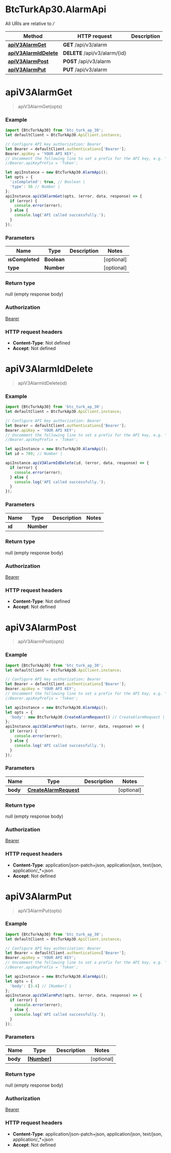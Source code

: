 # BtcTurkAp30.AlarmApi

All URIs are relative to */*

Method | HTTP request | Description
------------- | ------------- | -------------
[**apiV3AlarmGet**](AlarmApi.md#apiV3AlarmGet) | **GET** /api/v3/alarm | 
[**apiV3AlarmIdDelete**](AlarmApi.md#apiV3AlarmIdDelete) | **DELETE** /api/v3/alarm/{id} | 
[**apiV3AlarmPost**](AlarmApi.md#apiV3AlarmPost) | **POST** /api/v3/alarm | 
[**apiV3AlarmPut**](AlarmApi.md#apiV3AlarmPut) | **PUT** /api/v3/alarm | 

<a name="apiV3AlarmGet"></a>
# **apiV3AlarmGet**
> apiV3AlarmGet(opts)



### Example
```javascript
import {BtcTurkAp30} from 'btc_turk_ap_30';
let defaultClient = BtcTurkAp30.ApiClient.instance;

// Configure API key authorization: Bearer
let Bearer = defaultClient.authentications['Bearer'];
Bearer.apiKey = 'YOUR API KEY';
// Uncomment the following line to set a prefix for the API key, e.g. "Token" (defaults to null)
//Bearer.apiKeyPrefix = 'Token';

let apiInstance = new BtcTurkAp30.AlarmApi();
let opts = { 
  'ısCompleted': true, // Boolean | 
  'type': 56 // Number | 
};
apiInstance.apiV3AlarmGet(opts, (error, data, response) => {
  if (error) {
    console.error(error);
  } else {
    console.log('API called successfully.');
  }
});
```

### Parameters

Name | Type | Description  | Notes
------------- | ------------- | ------------- | -------------
 **ısCompleted** | **Boolean**|  | [optional] 
 **type** | **Number**|  | [optional] 

### Return type

null (empty response body)

### Authorization

[Bearer](../README.md#Bearer)

### HTTP request headers

 - **Content-Type**: Not defined
 - **Accept**: Not defined

<a name="apiV3AlarmIdDelete"></a>
# **apiV3AlarmIdDelete**
> apiV3AlarmIdDelete(ıd)



### Example
```javascript
import {BtcTurkAp30} from 'btc_turk_ap_30';
let defaultClient = BtcTurkAp30.ApiClient.instance;

// Configure API key authorization: Bearer
let Bearer = defaultClient.authentications['Bearer'];
Bearer.apiKey = 'YOUR API KEY';
// Uncomment the following line to set a prefix for the API key, e.g. "Token" (defaults to null)
//Bearer.apiKeyPrefix = 'Token';

let apiInstance = new BtcTurkAp30.AlarmApi();
let ıd = 789; // Number | 

apiInstance.apiV3AlarmIdDelete(ıd, (error, data, response) => {
  if (error) {
    console.error(error);
  } else {
    console.log('API called successfully.');
  }
});
```

### Parameters

Name | Type | Description  | Notes
------------- | ------------- | ------------- | -------------
 **ıd** | **Number**|  | 

### Return type

null (empty response body)

### Authorization

[Bearer](../README.md#Bearer)

### HTTP request headers

 - **Content-Type**: Not defined
 - **Accept**: Not defined

<a name="apiV3AlarmPost"></a>
# **apiV3AlarmPost**
> apiV3AlarmPost(opts)



### Example
```javascript
import {BtcTurkAp30} from 'btc_turk_ap_30';
let defaultClient = BtcTurkAp30.ApiClient.instance;

// Configure API key authorization: Bearer
let Bearer = defaultClient.authentications['Bearer'];
Bearer.apiKey = 'YOUR API KEY';
// Uncomment the following line to set a prefix for the API key, e.g. "Token" (defaults to null)
//Bearer.apiKeyPrefix = 'Token';

let apiInstance = new BtcTurkAp30.AlarmApi();
let opts = { 
  'body': new BtcTurkAp30.CreateAlarmRequest() // CreateAlarmRequest | 
};
apiInstance.apiV3AlarmPost(opts, (error, data, response) => {
  if (error) {
    console.error(error);
  } else {
    console.log('API called successfully.');
  }
});
```

### Parameters

Name | Type | Description  | Notes
------------- | ------------- | ------------- | -------------
 **body** | [**CreateAlarmRequest**](CreateAlarmRequest.md)|  | [optional] 

### Return type

null (empty response body)

### Authorization

[Bearer](../README.md#Bearer)

### HTTP request headers

 - **Content-Type**: application/json-patch+json, application/json, text/json, application/_*+json
 - **Accept**: Not defined

<a name="apiV3AlarmPut"></a>
# **apiV3AlarmPut**
> apiV3AlarmPut(opts)



### Example
```javascript
import {BtcTurkAp30} from 'btc_turk_ap_30';
let defaultClient = BtcTurkAp30.ApiClient.instance;

// Configure API key authorization: Bearer
let Bearer = defaultClient.authentications['Bearer'];
Bearer.apiKey = 'YOUR API KEY';
// Uncomment the following line to set a prefix for the API key, e.g. "Token" (defaults to null)
//Bearer.apiKeyPrefix = 'Token';

let apiInstance = new BtcTurkAp30.AlarmApi();
let opts = { 
  'body': [3.4] // [Number] | 
};
apiInstance.apiV3AlarmPut(opts, (error, data, response) => {
  if (error) {
    console.error(error);
  } else {
    console.log('API called successfully.');
  }
});
```

### Parameters

Name | Type | Description  | Notes
------------- | ------------- | ------------- | -------------
 **body** | [**[Number]**](Number.md)|  | [optional] 

### Return type

null (empty response body)

### Authorization

[Bearer](../README.md#Bearer)

### HTTP request headers

 - **Content-Type**: application/json-patch+json, application/json, text/json, application/_*+json
 - **Accept**: Not defined

